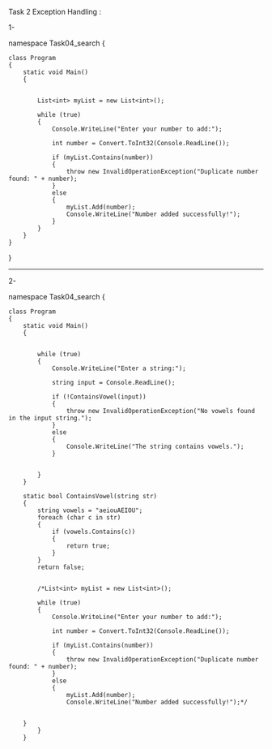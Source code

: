 Task 2 
Exception Handling :

1-

namespace Task04_search
{

    class Program
    {
        static void Main()
        {


            List<int> myList = new List<int>(); 

            while (true) 
            {
                Console.WriteLine("Enter your number to add:");

                int number = Convert.ToInt32(Console.ReadLine()); 

                if (myList.Contains(number)) 
                {
                    throw new InvalidOperationException("Duplicate number found: " + number);
                }
                else
                {
                    myList.Add(number);
                    Console.WriteLine("Number added successfully!");
                }
            }
        }
    }
}
**************************************************************************************************************************
2-

namespace Task04_search
{


    class Program
    {
        static void Main()
        {


            while (true) 
            {
                Console.WriteLine("Enter a string:");

                string input = Console.ReadLine(); 

                if (!ContainsVowel(input)) 
                {
                    throw new InvalidOperationException("No vowels found in the input string.");
                }
                else
                {
                    Console.WriteLine("The string contains vowels.");
                }

                
            }
        }

        static bool ContainsVowel(string str)
        {
            string vowels = "aeiouAEIOU";
            foreach (char c in str)
            {
                if (vowels.Contains(c))
                {
                    return true; 
                }
            }
            return false;


            /*List<int> myList = new List<int>(); 

            while (true) 
            {
                Console.WriteLine("Enter your number to add:");

                int number = Convert.ToInt32(Console.ReadLine()); 

                if (myList.Contains(number)) 
                {
                    throw new InvalidOperationException("Duplicate number found: " + number);
                }
                else
                {
                    myList.Add(number);
                    Console.WriteLine("Number added successfully!");*/


        }
            }
        }




